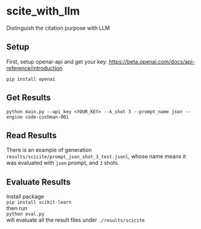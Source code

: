 # scite_with_llm
Distinguish the citation purpose with LLM

## Setup
First, setup openai-api and get your key: https://beta.openai.com/docs/api-reference/introduction

`pip install openai`

## Get Results
`python main.py --api_key <YOUR_KEY> --k_shot 3 --prompt_name json --engine code-cushman-001` 

## Read Results
There is an example of generation `results/scicite/prompt_json_shot_3_test.jsonl`, whose name means it was evaluated with `json` prompt, and `3` shots.

## Evaluate Results
Install package  
`pip install scikit-learn`  
then run  
`python eval.py`   
will evaluate all the result files under `./results/scicite`
